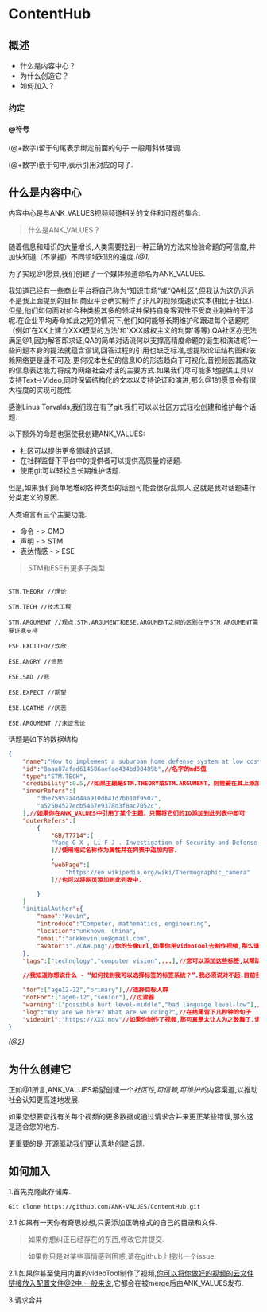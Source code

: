 # ContentHub
## 概述

* 什么是内容中心？
* 为什么创造它？
* 如何加入？

### 约定

####    @符号
(@+数字)留于句尾表示绑定前面的句子.一般用斜体强调.

(@+数字)嵌于句中,表示引用对应的句子.
## 什么是内容中心

内容中心是与ANK_VALUES视频频道相关的文件和问题的集合.

> 什么是ANK_VALUES？

随着信息和知识的大量增长,人类需要找到一种正确的方法来检验命题的可信度,并加快知道（不掌握）不同领域知识的速度.*(@1)*

为了实现@1愿景,我们创建了一个媒体频道命名为ANK_VALUES.

我知道已经有一些商业平台将自己称为“知识市场”或“QA社区”,但我认为这仍远远不是我上面提到的目标.商业平台确实制作了非凡的视频或速读文本(相比于社区).但是,他们如何面对如今种类极其多的领域并保持自身客观性不受商业利益的干涉呢.在企业平均寿命如此之短的情况下,他们如何能够长期维护和跟进每个话题呢（例如'在XX上建立XXX模型的方法'和'XXX威权主义的利弊'等等).QA社区亦无法满足@1,因为解答即求证,QA的简单对话流何以支撑高精度命题的诞生和演进呢?一些问题本身的提法就蕴含谬误,回答过程的引用也缺乏标准,想提取论证结构图和依赖网络更是遥不可及.更何况本世纪的信息IO的形态趋向于可视化,音视频因其高效的信息表达能力将成为网络社会对话的主要方式.如果我们尽可能多地提供工具以支持Text->Video,同时保留结构化的文本以支持论证和演进,那么@1的愿景会有很大程度的实现可能性.

感谢Linus Torvalds,我们现在有了git.我们可以以社区方式轻松创建和维护每个话题.

以下额外的命题也驱使我创建ANK_VALUES:
* 社区可以提供更多领域的话题.
* 在社群监督下平台中的提供者可以提供高质量的话题.
* 使用git可以轻松且长期维护话题.

但是,如果我们简单地堆砌各种类型的话题可能会很杂乱烦人,这就是我对话题进行分类定义的原因.

人类语言有三个主要功能.

* 命令 - > CMD
* 声明 - > STM
* 表达情感 - > ESE

> STM和ESE有更多子类型

```JS

STM.THEORY //理论

STM.TECH //技术工程

STM.ARGUMENT //观点,STM.ARGUMENT和ESE.ARGUMENT之间的区别在于STM.ARGUMENT需要证据支持

ESE.EXCITED//欢欣

ESE.ANGRY //愤怒

ESE.SAD //悲

ESE.EXPECT //期望

ESE.LOATHE //厌恶

ESE.ARGUMENT //未证言论

```



话题是如下的数据结构
```JSON
{
    "name":"How to implement a suburban home defense system at low cost",
    "id":"8aaa07afad614586aefae434bd98489b",//名字的md5值
    "type":"STM.TECH",
    "credibility":0.5,//如果主题是STM.THEORY或STM.ARGUMENT，则需要在其上添加可信属性。它的范围是[0,1]。零意味着STM完全是一个不可信命题，否则这是事实。
    "innerRefers":[
        "dbe75952a4d4aa910db41d7bb10f9507",
        "a52504527ecb5467e9378d3f8ac7052c",
    ],//如果你在ANK_VALUES中引用了某个主题，只需将它们的ID添加到此列表中即可
    "outerRefers":[
        {
            "GB/T7714":[
            "Yang G X , Li F J . Investigation of Security and Defense System for Home Based on Internet of Things[C]// 2010 International Conference on Web Information Systems and Mining (WISM 2010). IEEE Computer Society, 2010."
            ]//使用格式名称作为属性并在列表中追加内容.
            ,
            "webPage":[
                "https://en.wikipedia.org/wiki/Thermographic_camera"
            ]//也可以将网页添加到此列表中.

        }
    ]
    "initialAuthor":{
        "name":"Kevin",
        "introduce":"Computer, mathematics, engineering",
        "location":"unknown, China",
        "email":"ankkevinluo@gmail.com",
        "avator":"./CAW.png"//你的头像url,如果你用videoTool去制作视频,那么请带上它,并把文件拷到/tools/videoTools/下.
    },
    "tags":["technology","computer vision",...],//您可以添加这些标签,以帮助人们了解你的主题
    
    //我知道你想说什么 - “如何找到我可以选择标签的标签系统？”.我必须说对不起.目前我还没有建成它,但很快就会到来,伙计.

    "for":["age12-22","primary"],//选择目标人群
    "notFor":["age0-12","senior"],//过滤器
    "warning":["possible hurt level-middle","bad language level-low"],//一些内容警告
    "log":"Why are we here? What are we doing?",//在结尾留下几秒钟的句子
    "videoUrl":"https://XXX.mov"//如果你制作了视频,那可真是太让人为之鼓舞了.请将视频云文件链接放在这.一般情况下它都会在ANK_VALUES频道中得到发布.
}
```
*(@2)*


## 为什么创建它

正如@1所言,ANK_VALUES希望创建一个*社区性,可信赖,可维护的*内容渠道,以推动社会认知更高速地发展.

如果您想要查找有关每个视频的更多数据或通过请求合并来更正某些错误,那么这是适合您的地方.

更重要的是,开源驱动我们更认真地创建话题.


## 如何加入
1.首先克隆此存储库.
```
Git clone https://github.com/ANK-VALUES/ContentHub.git
```
2.1 如果有一天你有奇思妙想,只需添加正确格式的自己的目录和文件.

> 如果你想纠正已经存在的东西,修改它并提交.

> 如果你只是对某些事情感到困惑,请在github上提出一个issue.



2.1.如果你甚至使用内置的videoTool制作了视频,你可以将你做好的视频的云文件链接放入配置文件@2中.一般来说,它都会在被merge后由ANK_VALUES发布.

3 请求合并
